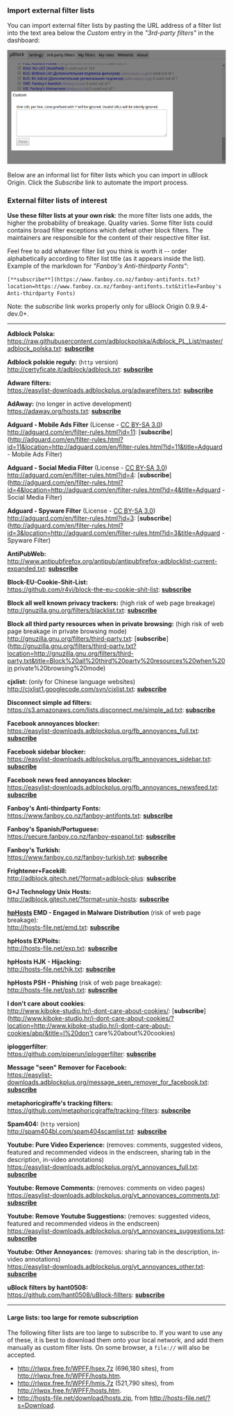 ### Import external filter lists

You can import external filter lists by pasting the URL address of a filter list into the text area below the _Custom_ entry in the _"3rd-party filters"_ in the dashboard:

![Custom filter lists](https://raw.githubusercontent.com/gorhill/uBlock/master/doc/img/3rd-party-filters-custom.png)

Below are an informal list for filter lists which you can import in uBlock Origin. Click the _Subscribe_ link to automate the import process.

### External filter lists of interest

**Use these filter lists at your own risk**: the more filter lists one adds, the higher the probability of breakage. Quality varies. Some filter lists could contains broad filter exceptions which defeat other block filters. The maintainers are responsible for the content of their respective filter list.

Feel free to add whatever filter list you  think is worth it -- order alphabetically according to filter list title (as it appears inside the list). Example of the markdown for _"Fanboy's Anti-thirdparty Fonts"_: 

    [**subscribe**](https://www.fanboy.co.nz/fanboy-antifonts.txt?location=https://www.fanboy.co.nz/fanboy-antifonts.txt&title=Fanboy's Anti-thirdparty Fonts)

Note: the _subscribe_ link works properly only for uBlock Origin 0.9.9.4-dev.0+.

***

**Adblock Polska:**<br>
<https://raw.githubusercontent.com/adblockpolska/Adblock_PL_List/master/adblock_polska.txt>: [**subscribe**](https://raw.githubusercontent.com/adblockpolska/Adblock_PL_List/master/adblock_polska.txt?location=https://raw.githubusercontent.com/adblockpolska/Adblock_PL_List/master/adblock_polska.txt&title=Adblock%20Polska)

**Adblock polskie reguły:** (`http` version)<br>
<http://certyficate.it/adblock/adblock.txt>: [**subscribe**](http://certyficate.it/adblock/adblock.txt?location=http://certyficate.it/adblock/adblock.txt&title=Adblock%20polskie%20reguły)

**Adware filters:**<br>
<https://easylist-downloads.adblockplus.org/adwarefilters.txt>: [**subscribe**](https://easylist-downloads.adblockplus.org/adwarefilters.txt?location=https://easylist-downloads.adblockplus.org/adwarefilters.txt&title=Adware%20filters)

**AdAway:** (no longer in active development)<br>
<https://adaway.org/hosts.txt>: [**subscribe**](https://adaway.org/hosts.txt?location=https://adaway.org/hosts.txt&title=AdAway)

**Adguard - Mobile Ads Filter** (License - [CC BY-SA 3.0](https://creativecommons.org/licenses/by-sa/3.0/))<br>
http://adguard.com/en/filter-rules.html?id=11: [**subscribe**](http://adguard.com/en/filter-rules.html?id=11&location=http://adguard.com/en/filter-rules.html?id=11&title=Adguard - Mobile Ads Filter)

**Adguard - Social Media Filter** (License - [CC BY-SA 3.0](https://creativecommons.org/licenses/by-sa/3.0/))<br>
http://adguard.com/en/filter-rules.html?id=4: [**subscribe**](http://adguard.com/en/filter-rules.html?id=4&location=http://adguard.com/en/filter-rules.html?id=4&title=Adguard - Social Media Filter)

**Adguard - Spyware Filter** (License - [CC BY-SA 3.0](https://creativecommons.org/licenses/by-sa/3.0/))<br>
http://adguard.com/en/filter-rules.html?id=3: [**subscribe**](http://adguard.com/en/filter-rules.html?id=3&location=http://adguard.com/en/filter-rules.html?id=3&title=Adguard - Spyware Filter)

**AntiPubWeb:**<br>
<http://www.antipubfirefox.org/antipub/antipubfirefox-adblocklist-current-expanded.txt>: [**subscribe**](http://www.antipubfirefox.org/antipub/antipubfirefox-adblocklist-current-expanded.txt?location=http://www.antipubfirefox.org/antipub/antipubfirefox-adblocklist-current-expanded.txt&title=AntiPubWeb)

**Block-EU-Cookie-Shit-List:**<br>
<https://github.com/r4vi/block-the-eu-cookie-shit-list>: [**subscribe**](https://raw.githubusercontent.com/r4vi/block-the-eu-cookie-shit-list/master/filterlist.txt?location=https://raw.githubusercontent.com/r4vi/block-the-eu-cookie-shit-list/master/filterlist.txt&title=Block-EU-Cookie-Shit-List)

**Block all well known privacy trackers:** (high risk of web page breakage)<br>
<http://gnuzilla.gnu.org/filters/blacklist.txt>: [**subscribe**](http://gnuzilla.gnu.org/filters/blacklist.txt?location=http://gnuzilla.gnu.org/filters/blacklist.txt&title=Block%20all%20well%20known%20privacy%20trackers)

**Block all third party resources when in private browsing:** (high risk of web page breakage in private browsing mode)<br>
<http://gnuzilla.gnu.org/filters/third-party.txt>: [**subscribe**](http://gnuzilla.gnu.org/filters/third-party.txt?location=http://gnuzilla.gnu.org/filters/third-party.txt&title=Block%20all%20third%20party%20resources%20when%20in private%20browsing%20mode)

**cjxlist:** (only for Chinese language websites)<br>
<http://cjxlist1.googlecode.com/svn/cjxlist.txt>: [**subscribe**](http://cjxlist1.googlecode.com/svn/cjxlist.txt?location=http://cjxlist1.googlecode.com/svn/cjxlist.txt&title=Old%20cjxlist%20filters%20list%20for%20Chinese%20sites)

**Disconnect simple ad filters:**<br>
<https://s3.amazonaws.com/lists.disconnect.me/simple_ad.txt>: [**subscribe**](https://s3.amazonaws.com/lists.disconnect.me/simple_ad.txt?location=https://s3.amazonaws.com/lists.disconnect.me/simple_ad.txt&title=Disconnect%20simple%20ad%20filters)

**Facebook annoyances blocker:**<br>
<https://easylist-downloads.adblockplus.org/fb_annoyances_full.txt>: [**subscribe**](https://easylist-downloads.adblockplus.org/fb_annoyances_full.txt?location=https://easylist-downloads.adblockplus.org/fb_annoyances_full.txt&title=facebook%20annoyances%20blocker)

**Facebook sidebar blocker:**<br>
<https://easylist-downloads.adblockplus.org/fb_annoyances_sidebar.txt>: [**subscribe**](https://easylist-downloads.adblockplus.org/fb_annoyances_sidebar.txt?location=https://easylist-downloads.adblockplus.org/fb_annoyances_sidebar.txt&title=facebook%20sidebar%20blocker)

**Facebook news feed annoyances blocker:**<br>
<https://easylist-downloads.adblockplus.org/fb_annoyances_newsfeed.txt>: [**subscribe**](https://easylist-downloads.adblockplus.org/fb_annoyances_newsfeed.txt?location=https://easylist-downloads.adblockplus.org/fb_annoyances_newsfeed.txt&title=facebook%20news%20feed%20annoyances%20blocker)

**Fanboy's Anti-thirdparty Fonts:**<br>
<https://www.fanboy.co.nz/fanboy-antifonts.txt>: [**subscribe**](https://www.fanboy.co.nz/fanboy-antifonts.txt?location=https://www.fanboy.co.nz/fanboy-antifonts.txt&title=Fanboy's%20Anti-thirdparty%20Fonts)

**Fanboy's Spanish/Portuguese:**<br>
<https://secure.fanboy.co.nz/fanboy-espanol.txt>: [**subscribe**](https://secure.fanboy.co.nz/fanboy-espanol.txt?location=https://secure.fanboy.co.nz/fanboy-espanol.txt&title=Fanboy%20Portuguese%20and%20Spanish)

**Fanboy's Turkish:**<br>
<https://www.fanboy.co.nz/fanboy-turkish.txt>: [**subscribe**](https://www.fanboy.co.nz/fanboy-turkish.txt?location=https://www.fanboy.co.nz/fanboy-turkish.txt&title=Fanboy's%20Turkish)

**Frightener+Facekill:**<br>
<http://adblock.gjtech.net/?format=adblock-plus>: [**subscribe**](http://adblock.gjtech.net/?format=adblock-plus&location=http%3A%2F%2Fadblock.gjtech.net%2F%3Fformat%3Dadblock-plus&title=Frightener+Facekill)

**G+J Technology Unix Hosts:**<br>
<http://adblock.gjtech.net/?format=unix-hosts>: [**subscribe**](http://adblock.gjtech.net/?format=unix-hosts&location=http%3A%2F%2Fadblock.gjtech.net%2F%3Fformat%3Dunix-hosts&title=G+J%20Technology%20Unix%20Hosts)

**[hpHosts](http://hosts-file.net/?s=classifications) EMD - Engaged in Malware Distribution** (risk of web page breakage):<br>
<http://hosts-file.net/emd.txt>: [**subscribe**](http://hosts-file.net/emd.txt?location=http://hosts-file.net/emd.txt&title=hpHosts%20EMD%20-%20Engaged%20in%20Malware%20Distribution)

**hpHosts EXPloits:**<br>
<http://hosts-file.net/exp.txt>: [**subscribe**](http://hosts-file.net/exp.txt?location=http://hosts-file.net/exp.txt&title=hpHosts%20EXPloits)

**hpHosts HJK - Hijacking:**<br>
<http://hosts-file.net/hjk.txt>: [**subscribe**](http://hosts-file.net/hjk.txt?location=http://hosts-file.net/hjk.txt&title=hpHosts%20HJK%20-%20Hijacking)

**hpHosts PSH - Phishing** (risk of web page breakage):<br>
<http://hosts-file.net/psh.txt>: [**subscribe**](http://hosts-file.net/psh.txt?location=http://hosts-file.net/psh.txt&title=hpHosts%20PSH%20-%20Phishing)

**I don't care about cookies**:<br>
<http://www.kiboke-studio.hr/i-dont-care-about-cookies/>: [**subscribe**](http://www.kiboke-studio.hr/i-dont-care-about-cookies/?location=http://www.kiboke-studio.hr/i-dont-care-about-cookies/abp/&title=I%20don't care%20about%20cookies)

**iploggerfilter**:<br>
<https://github.com/piperun/iploggerfilter>: [**subscribe**](https://github.com/piperun/iploggerfilter?location=https://raw.githubusercontent.com/piperun/iploggerfilter/master/filterlist&title=piperun's%20iplogger%20filter)

**Message "seen" Remover for Facebook:**<br>
<https://easylist-downloads.adblockplus.org/message_seen_remover_for_facebook.txt>: [**subscribe**](https://easylist-downloads.adblockplus.org/message_seen_remover_for_facebook.txt?location=https://easylist-downloads.adblockplus.org/message_seen_remover_for_facebook.txt&title=Message%20"seen"%20Remover%20for%20Facebook)

**metaphoricgiraffe's tracking filters:**<br>
<https://github.com/metaphoricgiraffe/tracking-filters>: [**subscribe**](https://raw.githubusercontent.com/metaphoricgiraffe/tracking-filters/master/trackingfilters.txt?location=https://raw.githubusercontent.com/metaphoricgiraffe/tracking-filters/master/trackingfilters.txt&title=Privacy%20filters)

**Spam404:** (`http` version)<br>
<http://spam404bl.com/spam404scamlist.txt>: [**subscribe**](http://spam404bl.com/spam404scamlist.txt?location=http://spam404bl.com/spam404scamlist.txt&title=Spam404%20-%20HTTP%20version)

**Youtube: Pure Video Experience:** (removes: comments, suggested videos, featured and recommended videos in the endscreen, sharing tab in the description, in-video annotations)<br>
<https://easylist-downloads.adblockplus.org/yt_annoyances_full.txt>: [**subscribe**](https://easylist-downloads.adblockplus.org/yt_annoyances_full.txt?location=https://easylist-downloads.adblockplus.org/yt_annoyances_full.txt&title=Youtube:%20Pure%20Video%20Experience)

**Youtube: Remove Comments:** (removes: comments on video pages)<br>
<https://easylist-downloads.adblockplus.org/yt_annoyances_comments.txt>: [**subscribe**](https://easylist-downloads.adblockplus.org/yt_annoyances_comments.txt?location=https://easylist-downloads.adblockplus.org/yt_annoyances_comments.txt&title=Youtube:%20Remove%20Comments)

**Youtube: Remove Youtube Suggestions:** (removes: suggested videos, featured and recommended videos in the endscreen)<br>
<https://easylist-downloads.adblockplus.org/yt_annoyances_suggestions.txt>: [**subscribe**](https://easylist-downloads.adblockplus.org/yt_annoyances_suggestions.txt?location=https://easylist-downloads.adblockplus.org/yt_annoyances_suggestions.txt&title=Youtube:%20Remove%20Youtube%20Suggestions)

**Youtube: Other Annoyances:** (removes: sharing tab in the description, in-video annotations)<br>
<https://easylist-downloads.adblockplus.org/yt_annoyances_other.txt>: [**subscribe**](https://easylist-downloads.adblockplus.org/yt_annoyances_other.txt?location=https://easylist-downloads.adblockplus.org/yt_annoyances_other.txt&title=Youtube:%20Other%20Annoyances)

**uBlock filters by hant0508:** <br> <https://github.com/hant0508/uBlock-fillters>: [**subscribe**](https://raw.githubusercontent.com/hant0508/uBlock-fillters/master/filters.txt?location=https://raw.githubusercontent.com/hant0508/uBlock-fillters/master/filters.txt&title=Filters%20by%20hant0508)

***

#### Large lists: too large for remote subscription

The following filter lists are too large to subscribe to. If you want to use any of these, it is best to download them onto your local network, and add them manually as custom filter lists. On some browser, a `file://` will also be accepted.

- <http://rlwpx.free.fr/WPFF/hsex.7z> (696,180 sites), from <http://rlwpx.free.fr/WPFF/hosts.htm>.
- <http://rlwpx.free.fr/WPFF/hmis.7z> (521,790 sites), from <http://rlwpx.free.fr/WPFF/hosts.htm>.
- <http://hosts-file.net/download/hosts.zip>, from <http://hosts-file.net/?s=Download>.

